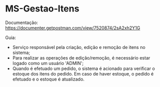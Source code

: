 # MS-Gestao-Itens

Documentação: https://documenter.getpostman.com/view/7520874/2sA2xh2Y1G

Guia:

- Serviço responsável pela criação, edição e remoção de itens no sistema;
- Para realizar as operações de edição/remoção, é necessário estar logado como um usuário 'ADMIN';
- Quando é efetuado um pedido, o sistema é acionado para verificar o estoque dos itens do pedido. Em caso de haver estoque, o pedido é efetuado e o estoque é atualizado.